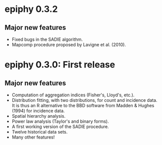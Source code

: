 # epiphy 0.3.2

## Major new features

- Fixed bugs in the SADIE algorithm.
- Mapcomp procedure proposed by Lavigne et al. (2010).

# epiphy 0.3.0: First release

## Major new features

- Computation of aggregation indices (Fisher's, Lloyd's, etc.).
- Distribution fitting, with two distributions, for count and incidence data. It is thus an R alternative to the BBD software from Madden & Hughes (1994) for incidence data.
- Spatial hierarchy analysis.
- Power law analysis (Taylor's and binary forms).
- A first working version of the SADIE procedure.
- Twelve historical data sets.
- Many other features!


